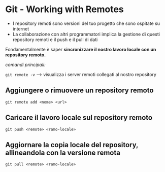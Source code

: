 
# Git - Working with Remotes

  * I repository remoti sono versioni del tuo progetto che sono ospitate su internet
  * La collaborazione con altri programmatori implica la gestione di questi repository remoti e il push e il pull di dati

Fondamentalmente è saper **sincronizzare il nostro lavoro locale con un repository remoto.**

*comandi principali:*


`git remote -v` --> visualizza i server remoti collegati al nostro repository

## Aggiungere o rimuovere un repository remoto

`git remote add <nome> <url>`

## Caricare il lavoro locale sul repository remoto

`git push <remote> <ramo-locale>`

## Aggiornare la copia locale del repository, allineandola con la versione remota

`git pull <remote> <ramo-locale>`
